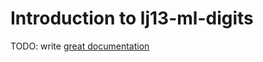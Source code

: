 # Introduction to lj13-ml-digits

TODO: write [great documentation](http://jacobian.org/writing/great-documentation/what-to-write/)
